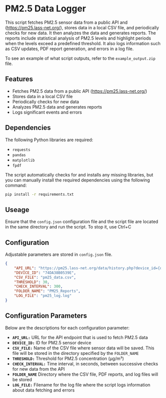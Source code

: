# PM2.5 Data Logger

This script fetches PM2.5 sensor data from a public API and (https://pm25.lass-net.org/), stores data in a local CSV file, and periodically checks for new data. It then analyzes the data and generates reports. 
The reports include statistical analysis of PM2.5 levels and highlight periods when the levels exceed a predefined threshold. 
It also logs information such as CSV updates, PDF report generation, and errors in a log file.

To see an example of what script outputs, refer to the `example_output.zip` file.

## Features

- Fetches PM2.5 data from a public API (https://pm25.lass-net.org/)
- Stores data in a local CSV file
- Periodically checks for new data
- Analyzes PM2.5 data and generates reports
- Logs significant events and errors

## Dependencies

The following Python libraries are required:

- `requests`
- `pandas`
- `matplotlib`
- `fpdf`

The script automatically checks for and installs any missing libraries, but you can manually install the required dependencies using the following command:

```bash
pip install -r requirements.txt
```
## Useage

Ensure that the `config.json` configuration file and the script file are located in the same directory and run the script. To stop it, use Ctrl+C

## Configuration

Adjustable parameters are stored in `config.json` file.

```json
{
    "API_URL": "https://pm25.lass-net.org/data/history.php?device_id={device_id}",
    "DEVICE_ID": "74DA38B0539E",
    "CSV_FILE": "pm25_data.csv",
    "THRESHOLD": 30,
    "CHECK_INTERVAL": 300,
    "FOLDER_NAME": "PM25_Reports",
    "LOG_FILE": "pm25_log.log"
}
```

## Configuration Parameters

Below are the descriptions for each configuration parameter:

- **`API_URL:`** URL for the API endpoint that is used to fetch PM2.5 data
- **`DEVICE_ID:`** ID for PM2.5 sensor device
- **`CSV_FILE:`** Name of the CSV file where sensor data will be saved. This file will be stored in the directory specified by the `FOLDER_NAME`
- **`THRESHOLD:`** Threshold for PM2.5 concentration (μg/m³)
- **`CHECK_INTERVAL:`** Time interval, in seconds, between successive checks for new data from the API
- **`FOLDER_NAME`** Directory where the CSV file, PDF reports, and log files will be stored
- **`LOG_FILE:`** Filename for the log file where the script logs information about data fetching and errors

